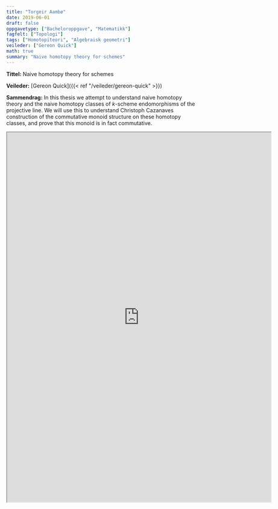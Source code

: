 ```yaml
---
title: "Torgeir Aambø"
date: 2019-06-01
draft: false
oppgavetype: ["Bacheloroppgave", "Matematikk"]
fagfelt: ["Topologi"]
tags: ["Homotopiteori", "Algebraisk geometri"]
veileder: ["Gereon Quick"]
math: true
summary: "Naive homotopy theory for schemes"
---
```


**Tittel:**    Naive homotopy theory for schemes 

**Veileder:**  [Gereon Quick]({{< ref "/veileder/gereon-quick" >}})

**Sammendrag:** In this thesis we attempt to understand naive homotopy theory and the naive homotopy classes of $k$-scheme endomorphisms of the projective line. We will use this to understand Christoph Cazanaves construction of the commutative monoid structure on these homotopy classes, and prove that this monoid is in fact commutative.


<iframe src="https://docs.google.com/file/d/1eliZ2tmd3WEf1jXht-9tfkVWH-xv249A/preview" width="700" height="980" allow="autoplay"></iframe>

